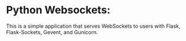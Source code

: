 # Python Websockets:

This is a simple application that serves WebSockets to  users
with Flask, Flask-Sockets, Gevent, and Gunicorn.
